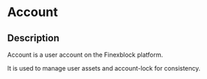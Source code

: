 # Account 

## Description

Account is a user account on the Finexblock platform. 

It is used to manage user assets and account-lock for consistency.
